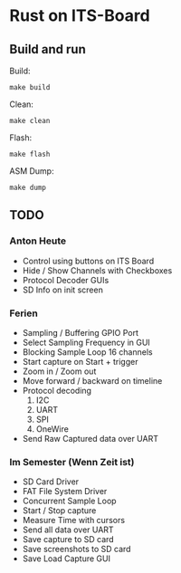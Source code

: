 # Rust on ITS-Board

## Build and run

Build:

`make build`

Clean:

`make clean`

Flash:

`make flash`

ASM Dump:

`make dump`

## TODO

### Anton Heute
- Control using buttons on ITS Board
- Hide / Show Channels with Checkboxes
- Protocol Decoder GUIs
- SD Info on init screen

### Ferien
- Sampling / Buffering GPIO Port
- Select Sampling Frequency in GUI
- Blocking Sample Loop 16 channels
- Start capture on Start + trigger
- Zoom in / Zoom out
- Move forward / backward on timeline
- Protocol decoding
	1. I2C
	2. UART
	3. SPI
	4. OneWire
- Send Raw Captured data over UART

### Im Semester (Wenn Zeit ist)

- SD Card Driver
- FAT File System Driver
- Concurrent Sample Loop
- Start / Stop capture
- Measure Time with cursors
- Send all data over UART
- Save capture to SD card
- Save screenshots to SD card
- Save Load Capture GUI
